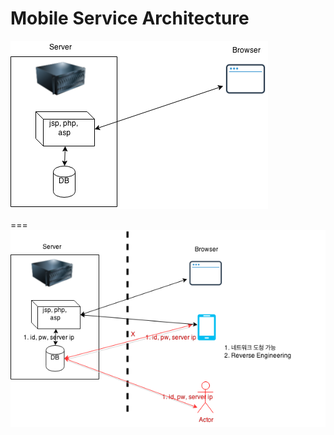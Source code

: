 # Mobile Service Architecture

<img src="images/MobileServiceArchitecture1.png">

===
<img src="images/MobileServiceArchitecture2.png">
